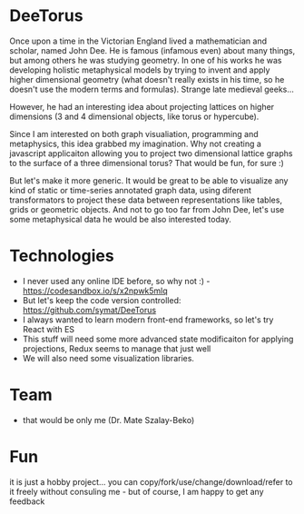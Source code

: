 # DeeTorus

Once upon a time in the Victorian England lived a mathematician and scholar, named John Dee.
He is famous (infamous even) about many things, but among others he was studying geometry.
In one of his works he was developing holistic metaphysical models by trying to invent and
apply higher dimensional geometry (what doesn't really exists in his time, so he doesn't use
the modern terms and formulas). Strange late medieval geeks...

However, he had an interesting idea about projecting lattices on higher dimensions (3 and 4
dimensional objects, like torus or hypercube).

Since I am interested on both graph visualiation, programming and metaphysics, this idea
grabbed my imagination. Why not creating a javascript applicaiton allowing you to project
two dimensional lattice graphs to the surface of a three dimensional torus? That would be
fun, for sure :)

But let's make it more generic. It would be great to be able to visualize any kind of static
or time-series annotated graph data, using diferent transformators to project these data between
representations like tables, grids or geometric objects. And not to go too far from John Dee,
let's use some metaphysical data he would be also interested today.

# Technologies

- I never used any online IDE before, so why not :) - https://codesandbox.io/s/x2npwk5mlq
- But let's keep the code version controlled: https://github.com/symat/DeeTorus
- I always wanted to learn modern front-end frameworks, so let's try React with ES
- This stuff will need some more advanced state modificaiton for applying projections, Redux
  seems to manage that just well
- We will also need some visualization libraries.

# Team

- that would be only me (Dr. Mate Szalay-Beko)

# Fun

it is just a hobby project... you can copy/fork/use/change/download/refer to it freely without
consuling me - but of course, I am happy to get any feedback
